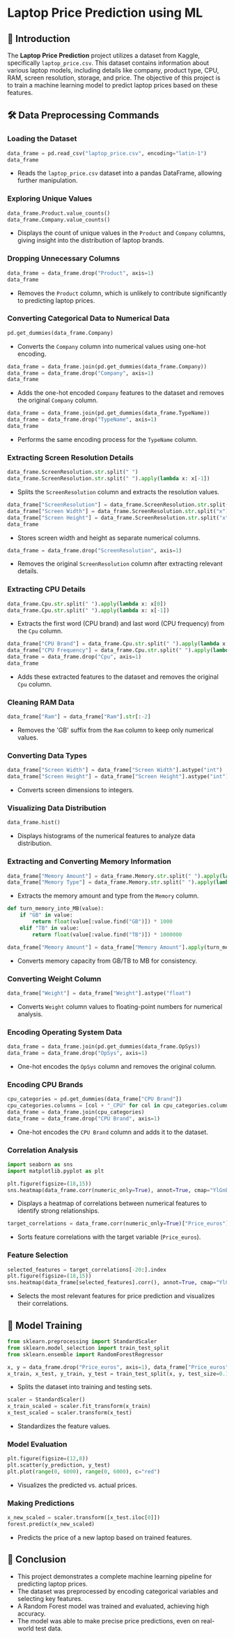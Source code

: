 # Laptop Price Prediction using ML

## 📌 Introduction
The **Laptop Price Prediction** project utilizes a dataset from Kaggle, specifically `laptop_price.csv`. This dataset contains information about various laptop models, including details like company, product type, CPU, RAM, screen resolution, storage, and price. The objective of this project is to train a machine learning model to predict laptop prices based on these features.

## 🛠️ Data Preprocessing Commands

### Loading the Dataset
```python
data_frame = pd.read_csv("laptop_price.csv", encoding="latin-1")
data_frame
```
- Reads the `laptop_price.csv` dataset into a pandas DataFrame, allowing further manipulation.

### Exploring Unique Values
```python
data_frame.Product.value_counts()
data_frame.Company.value_counts()
```
- Displays the count of unique values in the `Product` and `Company` columns, giving insight into the distribution of laptop brands.

### Dropping Unnecessary Columns
```python
data_frame = data_frame.drop("Product", axis=1)
data_frame
```
- Removes the `Product` column, which is unlikely to contribute significantly to predicting laptop prices.

### Converting Categorical Data to Numerical Data
```python
pd.get_dummies(data_frame.Company)
```
- Converts the `Company` column into numerical values using one-hot encoding.
```python
data_frame = data_frame.join(pd.get_dummies(data_frame.Company))
data_frame = data_frame.drop("Company", axis=1)
data_frame
```
- Adds the one-hot encoded `Company` features to the dataset and removes the original `Company` column.
```python
data_frame = data_frame.join(pd.get_dummies(data_frame.TypeName))
data_frame = data_frame.drop("TypeName", axis=1)
data_frame
```
- Performs the same encoding process for the `TypeName` column.

### Extracting Screen Resolution Details
```python
data_frame.ScreenResolution.str.split(" ")
data_frame.ScreenResolution.str.split(" ").apply(lambda x: x[-1])
```
- Splits the `ScreenResolution` column and extracts the resolution values.
```python
data_frame["ScreenResolution"] = data_frame.ScreenResolution.str.split(" ").apply(lambda x: x[-1])
data_frame["Screen Width"] = data_frame.ScreenResolution.str.split("x").apply(lambda x: x[0])
data_frame["Screen Height"] = data_frame.ScreenResolution.str.split("x").apply(lambda x: x[1])
data_frame
```
- Stores screen width and height as separate numerical columns.
```python
data_frame = data_frame.drop("ScreenResolution", axis=1)
```
- Removes the original `ScreenResolution` column after extracting relevant details.

### Extracting CPU Details
```python
data_frame.Cpu.str.split(" ").apply(lambda x: x[0])
data_frame.Cpu.str.split(" ").apply(lambda x: x[-1])
```
- Extracts the first word (CPU brand) and last word (CPU frequency) from the `Cpu` column.
```python
data_frame["CPU Brand"] = data_frame.Cpu.str.split(" ").apply(lambda x: x[0])
data_frame["CPU Frequency"] = data_frame.Cpu.str.split(" ").apply(lambda x: x[-1])
data_frame = data_frame.drop("Cpu", axis=1)
data_frame
```
- Adds these extracted features to the dataset and removes the original `Cpu` column.

### Cleaning RAM Data
```python
data_frame["Ram"] = data_frame["Ram"].str[:-2]
```
- Removes the 'GB' suffix from the `Ram` column to keep only numerical values.

### Converting Data Types
```python
data_frame["Screen Width"] = data_frame["Screen Width"].astype("int")
data_frame["Screen Height"] = data_frame["Screen Height"].astype("int")
```
- Converts screen dimensions to integers.

### Visualizing Data Distribution
```python
data_frame.hist()
```
- Displays histograms of the numerical features to analyze data distribution.

### Extracting and Converting Memory Information
```python
data_frame["Memory Amount"] = data_frame.Memory.str.split(" ").apply(lambda x: x[0])
data_frame["Memory Type"] = data_frame.Memory.str.split(" ").apply(lambda x: x[1])
```
- Extracts the memory amount and type from the `Memory` column.
```python
def turn_memory_into_MB(value):
    if "GB" in value:
        return float(value[:value.find("GB")]) * 1000
    elif "TB" in value:
        return float(value[:value.find("TB")]) * 1000000

data_frame["Memory Amount"] = data_frame["Memory Amount"].apply(turn_memory_into_MB)
```
- Converts memory capacity from GB/TB to MB for consistency.

### Converting Weight Column
```python
data_frame["Weight"] = data_frame["Weight"].astype("float")
```
- Converts `Weight` column values to floating-point numbers for numerical analysis.

### Encoding Operating System Data
```python
data_frame = data_frame.join(pd.get_dummies(data_frame.OpSys))
data_frame = data_frame.drop("OpSys", axis=1)
```
- One-hot encodes the `OpSys` column and removes the original column.

### Encoding CPU Brands
```python
cpu_categories = pd.get_dummies(data_frame["CPU Brand"])
cpu_categories.columns = [col + "_CPU" for col in cpu_categories.columns]
data_frame = data_frame.join(cpu_categories)
data_frame = data_frame.drop("CPU Brand", axis=1)
```
- One-hot encodes the `CPU Brand` column and adds it to the dataset.

### Correlation Analysis
```python
import seaborn as sns
import matplotlib.pyplot as plt

plt.figure(figsize=(18,15))
sns.heatmap(data_frame.corr(numeric_only=True), annot=True, cmap="YlGnBu")
```
- Displays a heatmap of correlations between numerical features to identify strong relationships.
```python
target_correlations = data_frame.corr(numeric_only=True)["Price_euros"].apply(abs).sort_values()
```
- Sorts feature correlations with the target variable (`Price_euros`).

### Feature Selection
```python
selected_features = target_correlations[-20:].index
plt.figure(figsize=(18,15))
sns.heatmap(data_frame[selected_features].corr(), annot=True, cmap="YlGnBu")
```
- Selects the most relevant features for price prediction and visualizes their correlations.

## 🤖 Model Training
```python
from sklearn.preprocessing import StandardScaler
from sklearn.model_selection import train_test_split
from sklearn.ensemble import RandomForestRegressor

x, y = data_frame.drop("Price_euros", axis=1), data_frame["Price_euros"]
x_train, x_test, y_train, y_test = train_test_split(x, y, test_size=0.15)
```
- Splits the dataset into training and testing sets.
```python
scaler = StandardScaler()
x_train_scaled = scaler.fit_transform(x_train)
x_test_scaled = scaler.transform(x_test)
```
- Standardizes the feature values.

### Model Evaluation
```python
plt.figure(figsize=(12,8))
plt.scatter(y_prediction, y_test)
plt.plot(range(0, 6000), range(0, 6000), c="red")
```
- Visualizes the predicted vs. actual prices.

### Making Predictions
```python
x_new_scaled = scaler.transform([x_test.iloc[0]])
forest.predict(x_new_scaled)
```
- Predicts the price of a new laptop based on trained features.

## 🎯 Conclusion
- This project demonstrates a complete machine learning pipeline for predicting laptop prices.
- The dataset was preprocessed by encoding categorical variables and selecting key features.
- A Random Forest model was trained and evaluated, achieving high accuracy.
- The model was able to make precise price predictions, even on real-world test data.
